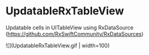 # UpdatableRxTableView
Updatable cells in UITableView using RxDataSource (https://github.com/RxSwiftCommunity/RxDataSources)

![](UpdatableRxTableView.gif | width=100)
